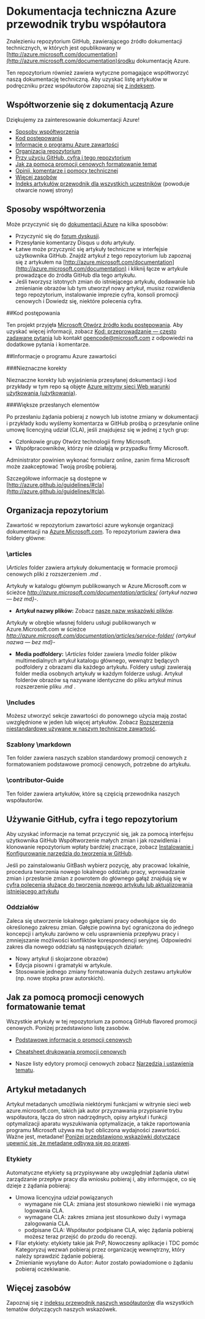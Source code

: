 # <a name="azure-technical-documentation-contributor-guide"></a>Dokumentacja techniczna Azure przewodnik trybu współautora

Znalezieniu repozytorium GitHub, zawierającego źródło dokumentacji technicznych, w których jest opublikowany w [http://azure.microsoft.com/documentation](http://azure.microsoft.com/documentation)środku dokumentację Azure.

Ten repozytorium również zawiera wytyczne pomagające współtworzyć naszą dokumentację techniczną.  Aby uzyskać listę artykułów w podręczniku przez współautorów zapoznaj się [z indeksem](https://github.com/Azure/azure-content/blob/master/contributor-guide/contributor-guide-index.md).

## <a name="contribute-to-azure-documentation"></a>Współtworzenie się z dokumentacją Azure

Dziękujemy za zainteresowanie dokumentacji Azure!

* [Sposoby współtworzenia](#ways-to-contribute)
* [Kod postępowania](#code-of-conduct)
* [Informacje o programu Azure zawartości](#about-your-contributions-to-azure-content)
* [Organizacja repozytorium](#repository-organization)
* [Przy użyciu GitHub, cyfra i tego repozytorium](#use-github-git-and-this-repository)
* [Jak za pomocą promocji cenowych formatowanie temat](#how-to-use-markdown-to-format-your-topic)
* [Opinii, komentarze i pomocy technicznej](./contributor-guide/feedback-and-comments.md)
* [Więcej zasobów](#more-resources)
* [Indeks artykułów przewodnik dla wszystkich uczestników](./contributor-guide/contributor-guide-index.md) (powoduje otwarcie nowej strony)

## <a name="ways-to-contribute"></a>Sposoby współtworzenia 

Może przyczynić się do [dokumentacji Azure](http://azure.microsoft.com/documentation/) na kilka sposobów:

* Przyczynić się do [forum dyskusji](http://social.msdn.microsoft.com/Forums/windowsazure/home).
* Przesyłanie komentarzy Disqus u dołu artykuły.
* Łatwe może przyczynić się artykuły techniczne w interfejsie użytkownika GitHub. Znajdź artykuł z tego repozytorium lub zapoznaj się z artykułem na [http://azure.microsoft.com/documentation](http://azure.microsoft.com/documentation) i kliknij łącze w artykule prowadzące do źródła GitHub dla tego artykułu.
* Jeśli tworzysz istotnych zmian do istniejącego artykułu, dodawanie lub zmienianie obrazów lub tym utworzył nowy artykuł, musisz rozwidlenia tego repozytorium, instalowanie imprezie cyfra, konsoli promocji cenowych i Dowiedz się, niektóre polecenia cyfra.

##<a name="code-of-conduct"></a>Kod postępowania

Ten projekt przyjęła [Microsoft Otwórz źródło kodu postępowania](https://opensource.microsoft.com/codeofconduct/). Aby uzyskać więcej informacji, zobacz [Kod: przeprowadzanie — często zadawane pytania](https://opensource.microsoft.com/codeofconduct/faq/) lub kontakt [opencode@microsoft.com](mailto:opencode@microsoft.com) z odpowiedzi na dodatkowe pytania i komentarze.

##<a name="about-your-contributions-to-azure-content"></a>Informacje o programu Azure zawartości

###<a name="minor-corrections"></a>Nieznaczne korekty

Nieznaczne korekty lub wyjaśnienia przesyłanej dokumentacji i kod przykłady w tym repo są objęte [Azure witryny sieci Web warunki użytkowania (użytkowania)](http://azure.microsoft.com/support/legal/website-terms-of-use/).


###<a name="larger-submissions"></a>Większe przesłanych elementów

Po przesłaniu żądania pobieraj z nowych lub istotne zmiany w dokumentacji i przykłady kodu wyślemy komentarza w GitHub prośbą o przesyłanie online umowę licencyjną udział (CLA), jeśli znajdujesz się w jednej z tych grup:

* Członkowie grupy Otwórz technologii firmy Microsoft.
* Współpracowników, którzy nie działają w przypadku firmy Microsoft.

Administrator powinien wykonać formularz online, zanim firma Microsoft może zaakceptować Twoją prośbę pobieraj.

Szczegółowe informacje są dostępne w [http://azure.github.io/guidelines/#cla](http://azure.github.io/guidelines/#cla).

## <a name="repository-organization"></a>Organizacja repozytorium

Zawartość w repozytorium zawartości azure wykonuje organizacji dokumentacji na [Azure.Microsoft.com](http://azure.microsoft.com). To repozytorium zawiera dwa foldery główne:

### <a name="articles"></a>\articles

*\Articles* folder zawiera artykuły dokumentację w formacie promocji cenowych pliki z rozszerzeniem *.md* .

Artykuły w katalogu głównym publikowanych w Azure.Microsoft.com w ścieżce *http://azure.microsoft.com/documentation/articles/ {artykuł nazwa — bez md}-*.

* **Artykuł nazwy plików:** Zobacz [nasze nazw wskazówki plików](./contributor-guide/file-names-and-locations.md).

Artykuły w obrębie własnej folderu usługi publikowanych w Azure.Microsoft.com w ścieżce *http://azure.microsoft.com/documentation/articles/service-folder/ {artykuł nazwa — bez md}-*

* **Media podfoldery:** *\Articles* folder zawiera *\media* folder plików multimedialnych artykuł katalogu głównego, wewnątrz będących podfoldery z obrazami dla każdego artykułu.  Foldery usługi zawierają folder media osobnych artykuły w każdym folderze usługi. Artykuł folderów obrazów są nazywane identyczne do pliku artykuł minus rozszerzenie pliku *.md* .

### <a name="includes"></a>\Includes

Możesz utworzyć sekcje zawartości do ponownego użycia mają zostać uwzględnione w jeden lub więcej artykułów. Zobacz [Rozszerzenia niestandardowe używane w naszym techniczne zawartość](./contributor-guide/custom-markdown-extensions.md).

### <a name="markdown-templates"></a>Szablony \markdown

Ten folder zawiera naszych szablon standardowy promocji cenowych z formatowaniem podstawowe promocji cenowych, potrzebne do artykułu.

### <a name="contributor-guide"></a>\contributor-Guide

Ten folder zawiera artykułów, które są częścią przewodnika naszych współautorów.  

## <a name="use-github-git-and-this-repository"></a>Używanie GitHub, cyfra i tego repozytorium

Aby uzyskać informacje na temat przyczynić się, jak za pomocą interfejsu użytkownika GitHub Współtworzenie małych zmian i jak rozwidlenia i klonowanie repozytorium wpłaty bardziej znaczące, zobacz [Instalowanie i Konfigurowanie narzędzia do tworzenia w GitHub](./contributor-guide/tools-and-setup.md).

Jeśli po zainstalowaniu GitBash wybierz pozycję, aby pracować lokalnie, procedura tworzenia nowego lokalnego oddziału pracy, wprowadzanie zmian i przesłanie zmian z powrotem do głównego gałąź znajdują się w [cyfra polecenia służące do tworzenia nowego artykułu lub aktualizowania istniejącego artykułu](./contributor-guide/git-commands-for-master.md)

### <a name="branches"></a>Oddziałów

Zaleca się utworzenie lokalnego gałęziami pracy odwołujące się do określonego zakresu zmian. Gałęzie powinna być ograniczona do jednego koncepcji i artykułu zarówno w celu usprawnienia przepływu pracy i zmniejszanie możliwości konfliktów korespondencji seryjnej.  Odpowiedni zakres dla nowego oddziału są następujących działań:

* Nowy artykuł (i skojarzone obrazów)
* Edycja pisowni i gramatyki w artykule.
* Stosowanie jednego zmiany formatowania dużych zestawu artykułów (np. nowe stopka praw autorskich).

## <a name="how-to-use-markdown-to-format-your-topic"></a>Jak za pomocą promocji cenowych formatowanie temat

Wszystkie artykuły w tej repozytorium za pomocą GitHub flavored promocji cenowych.  Poniżej przedstawiono listę zasobów.

- [Podstawowe informacje o promocji cenowych](https://help.github.com/articles/markdown-basics/)

- [Cheatsheet drukowania promocji cenowych](./contributor-guide/media/documents/markdown-cheatsheet.pdf?raw=true)

- Nasze listy edytory promocji cenowych zobacz [Narzędzia i ustawienia tematu](./contributor-guide/tools-and-setup.md#install-a-markdown-editor).

## <a name="article-metadata"></a>Artykuł metadanych

Artykuł metadanych umożliwia niektórymi funkcjami w witrynie sieci web azure.microsoft.com, takich jak autor przyznawania przypisanie trybu współautora, łącza do stron nadrzędnych, opisy artykuł i funkcji optymalizacji aparatu wyszukiwania optymalizacje, a także raportowania programu Microsoft używa ma być obliczona wydajności zawartości. Ważne jest, metadane! [Poniżej przedstawiono wskazówki dotyczące upewnić się, że metadane odbywa się po prawej](./contributor-guide/article-metadata.md).

### <a name="labels"></a>Etykiety

Automatyczne etykiety są przypisywane aby uwzględniał żądania ułatwi zarządzanie przepływ pracy dla wniosku pobieraj i, aby informujące, co się dzieje z żądania pobieraj:

* Umowa licencyjna udział powiązanych
    * wymagane nie CLA: zmiana jest stosunkowo niewielki i nie wymaga logowania CLA.
    * wymagane CLA: zakres zmiana jest stosunkowo duży i wymaga zalogowania CLA.
    * podpisane CLA: Współautor podpisane CLA, więc żądania pobieraj możesz teraz przejść do przodu do recenzji.
* Filar etykiety: etykiety takie jak PnP, Nowoczesny aplikacje i TDC pomóc Kategoryzuj wezwań pobieraj przez organizację wewnętrzny, który należy sprawdzić żądanie pobieraj.
* Zmienianie wysyłane do Autor: Autor zostało powiadomione o żądaniu pobieraj oczekiwanie.

## <a name="more-resources"></a>Więcej zasobów

Zapoznaj się z [indeksu przewodnik naszych współautorów](./contributor-guide/contributor-guide-index.md) dla wszystkich tematów dotyczących naszych wskazówek.
